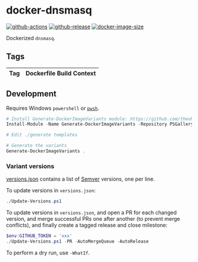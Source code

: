 # docker-dnsmasq

[![github-actions](https://github.com/theohbrothers/docker-dnsmasq/workflows/ci-master-pr/badge.svg)](https://github.com/theohbrothers/docker-dnsmasq/actions)
[![github-release](https://img.shields.io/github/v/release/theohbrothers/docker-dnsmasq?style=flat-square)](https://github.com/theohbrothers/docker-dnsmasq/releases/)
[![docker-image-size](https://img.shields.io/docker/image-size/theohbrothers/docker-dnsmasq/latest)](https://hub.docker.com/r/theohbrothers/docker-dnsmasq)

Dockerized `dnsmasq`.

## Tags

| Tag | Dockerfile Build Context |
|:-------:|:---------:|

## Development

Requires Windows `powershell` or [`pwsh`](https://github.com/PowerShell/PowerShell).

```powershell
# Install Generate-DockerImageVariants module: https://github.com/theohbrothers/Generate-DockerImageVariants
Install-Module -Name Generate-DockerImageVariants -Repository PSGallery -Scope CurrentUser -Force -Verbose

# Edit ./generate templates

# Generate the variants
Generate-DockerImageVariants .
```

### Variant versions

[versions.json](generate/definitions/versions.json) contains a list of [Semver](https://semver.org/) versions, one per line.

To update versions in `versions.json`:

```powershell
./Update-Versions.ps1
```

To update versions in `versions.json`, and open a PR for each changed version, and merge successful PRs one after another (to prevent merge conflicts), and finally create a tagged release and close milestone:

```powershell
$env:GITHUB_TOKEN = 'xxx'
./Update-Versions.ps1 -PR -AutoMergeQueue -AutoRelease
```

To perform a dry run, use `-WhatIf`.

